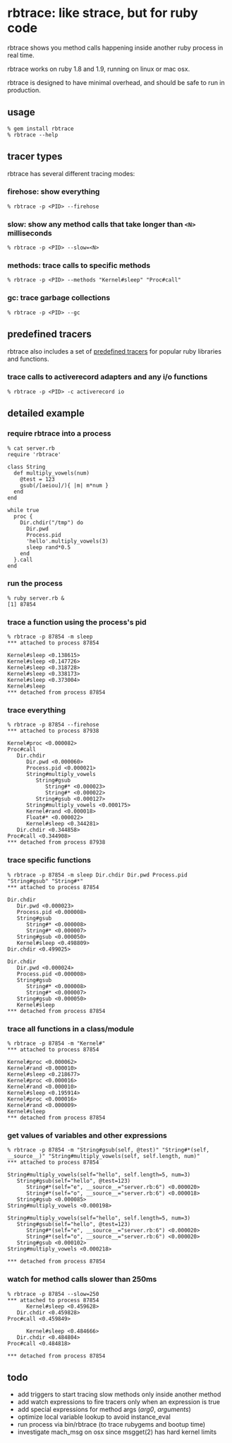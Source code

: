 # rbtrace: like strace, but for ruby code

rbtrace shows you method calls happening inside another ruby process in real
time.

rbtrace works on ruby 1.8 and 1.9, running on linux or mac osx.

rbtrace is designed to have minimal overhead, and should be safe to run
in production.

## usage

    % gem install rbtrace
    % rbtrace --help

## tracer types

rbtrace has several different tracing modes:

### firehose: show everything

    % rbtrace -p <PID> --firehose

### slow: show any method calls that take longer than `<N>` milliseconds

    % rbtrace -p <PID> --slow=<N>

### methods: trace calls to specific methods

    % rbtrace -p <PID> --methods "Kernel#sleep" "Proc#call"

### gc: trace garbage collections

    % rbtrace -p <PID> --gc

## predefined tracers

rbtrace also includes a set of [predefined tracers](https://github.com/tmm1/rbtrace/tree/master/tracers)
for popular ruby libraries and functions.

### trace calls to activerecord adapters and any i/o functions

    % rbtrace -p <PID> -c activerecord io

## detailed example

### require rbtrace into a process

    % cat server.rb
    require 'rbtrace'

    class String
      def multiply_vowels(num)
        @test = 123
        gsub(/[aeiou]/){ |m| m*num }
      end
    end

    while true
      proc {
        Dir.chdir("/tmp") do
          Dir.pwd
          Process.pid
          'hello'.multiply_vowels(3)
          sleep rand*0.5
        end
      }.call
    end

### run the process

    % ruby server.rb &
    [1] 87854

### trace a function using the process's pid

    % rbtrace -p 87854 -m sleep
    *** attached to process 87854

    Kernel#sleep <0.138615>
    Kernel#sleep <0.147726>
    Kernel#sleep <0.318728>
    Kernel#sleep <0.338173>
    Kernel#sleep <0.373004>
    Kernel#sleep
    *** detached from process 87854

### trace everything

    % rbtrace -p 87854 --firehose
    *** attached to process 87938

    Kernel#proc <0.000082>
    Proc#call
       Dir.chdir
          Dir.pwd <0.000060>
          Process.pid <0.000021>
          String#multiply_vowels
             String#gsub
                String#* <0.000023>
                String#* <0.000022>
             String#gsub <0.000127>
          String#multiply_vowels <0.000175>
          Kernel#rand <0.000018>
          Float#* <0.000022>
          Kernel#sleep <0.344281>
       Dir.chdir <0.344858>
    Proc#call <0.344908>
    *** detached from process 87938

### trace specific functions

    % rbtrace -p 87854 -m sleep Dir.chdir Dir.pwd Process.pid "String#gsub" "String#*"
    *** attached to process 87854

    Dir.chdir
       Dir.pwd <0.000023>
       Process.pid <0.000008>
       String#gsub
          String#* <0.000008>
          String#* <0.000007>
       String#gsub <0.000050>
       Kernel#sleep <0.498809>
    Dir.chdir <0.499025>

    Dir.chdir
       Dir.pwd <0.000024>
       Process.pid <0.000008>
       String#gsub
          String#* <0.000008>
          String#* <0.000007>
       String#gsub <0.000050>
       Kernel#sleep
    *** detached from process 87854

### trace all functions in a class/module

    % rbtrace -p 87854 -m "Kernel#"
    *** attached to process 87854

    Kernel#proc <0.000062>
    Kernel#rand <0.000010>
    Kernel#sleep <0.218677>
    Kernel#proc <0.000016>
    Kernel#rand <0.000010>
    Kernel#sleep <0.195914>
    Kernel#proc <0.000016>
    Kernel#rand <0.000009>
    Kernel#sleep
    *** detached from process 87854

### get values of variables and other expressions

    % rbtrace -p 87854 -m "String#gsub(self, @test)" "String#*(self, __source__)" "String#multiply_vowels(self, self.length, num)"
    *** attached to process 87854

    String#multiply_vowels(self="hello", self.length=5, num=3)
       String#gsub(self="hello", @test=123)
          String#*(self="e", __source__="server.rb:6") <0.000020>
          String#*(self="o", __source__="server.rb:6") <0.000018>
       String#gsub <0.000085>
    String#multiply_vowels <0.000198>

    String#multiply_vowels(self="hello", self.length=5, num=3)
       String#gsub(self="hello", @test=123)
          String#*(self="e", __source__="server.rb:6") <0.000020>
          String#*(self="o", __source__="server.rb:6") <0.000020>
       String#gsub <0.000102>
    String#multiply_vowels <0.000218>

    *** detached from process 87854

### watch for method calls slower than 250ms

    % rbtrace -p 87854 --slow=250
    *** attached to process 87854
          Kernel#sleep <0.459628>
       Dir.chdir <0.459828>
    Proc#call <0.459849>

          Kernel#sleep <0.484666>
       Dir.chdir <0.484804>
    Proc#call <0.484818>

    *** detached from process 87854

## todo

* add triggers to start tracing slow methods only inside another method
* add watch expressions to fire tracers only when an expression is true
* add special expressions for method args (_arg0_, _arguments_)
* optimize local variable lookup to avoid instance_eval
* run process via bin/rbtrace (to trace rubygems and bootup time)
* investigate mach_msg on osx since msgget(2) has hard kernel limits

